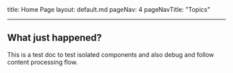 <frontmatter>
  title: Home Page
  layout: default.md
  pageNav: 4
  pageNavTitle: "Topics"
</frontmatter>


---

## What just happened?

This is a test doc to test isolated components and also debug and follow content processing flow.
